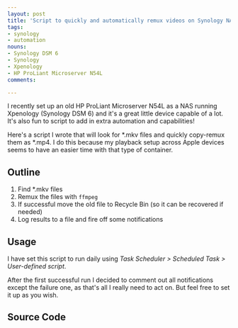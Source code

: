 ```yaml
---
layout: post
title: 'Script to quickly and automatically remux videos on Synology NAS'
tags:
- synology
- automation
nouns:
- Synology DSM 6
- Synology
- Xpenology
- HP ProLiant Microserver N54L
comments:

---
```


I recently set up an old HP ProLiant Microserver N54L as a NAS running Xpenology (Synology DSM 6) and it's a great little device capable of a lot. It's also fun to script to add in extra automation and capabilities!

Here's a script I wrote that will look for \*.mkv files and quickly copy-remux them as \*.mp4. I do this because my playback setup across Apple devices seems to have an easier time with that type of container.

## Outline

1. Find *.mkv files
2. Remux the files with `ffmpeg`
3. If successful move the old file to Recycle Bin (so it can be recovered if needed)
4. Log results to a file and fire off some notifications

## Usage

I have set this script to run daily using *Task Scheduler > Scheduled Task > User-defined script*.

After the first successful run I decided to comment out all notifications except the failure one, as that's all I really need to act on. But feel free to set it up as you wish.

## Source Code

<script src="https://gist.github.com/gingerbeardman/508fccef1827e717d6100b2ac6dcfc37.js"></script>